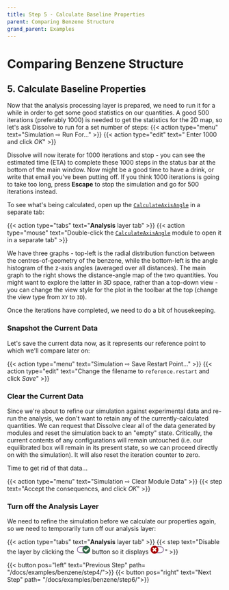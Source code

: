 ```yaml
---
title: Step 5 - Calculate Baseline Properties
parent: Comparing Benzene Structure
grand_parent: Examples
---
```

# Comparing Benzene Structure

## 5. Calculate Baseline Properties

Now that the analysis processing layer is prepared, we need to run it for a while in order to get some good statistics on our quantities. A good 500 iterations  (preferably 1000) is needed to get the statistics for the 2D map, so let's ask Dissolve to run for a set number of steps:
{{< action type="menu" text="Simulation &#8680; Run For..." >}}
{{< action type="edit" text=" Enter 1000 and click _OK_" >}}


Dissolve will now iterate for 1000 iterations and stop - you can see the estimated time (ETA) to complete these 1000 steps in the status bar at the bottom of the main window. Now might be a good time to have a drink, or write that email you've been putting off. If you think 1000 iterations is going to take too long, press **Escape** to stop the simulation and go for 500 iterations instead.

To see what's being calculated, open up the [`CalculateAxisAngle`](../../../userguide/modules/calculateaxisangle) in a separate tab:

{{< action type="tabs" text="**Analysis** layer tab" >}}
{{< action type="mouse" text="Double-click the [`CalculateAxisAngle`](../../../userguide/modules/calculateaxisangle) module to open it in a separate tab" >}}

We have three graphs - top-left is the radial distribution function between the centres-of-geometry of the benzene, while the bottom-left is the angle histogram of the z-axis angles (averaged over all distances). The main graph to the right shows the distance-angle map of the two quantities. You might want to explore the latter in 3D space, rather than a top-down view - you can change the view style for the plot in the toolbar at the top (change the view type from `XY` to `3D`).

Once the iterations have completed, we need to do a bit of housekeeping.

### Snapshot the Current Data

Let's save the current data now, as it represents our reference point to which we'll compare later on:

{{< action type="menu" text="Simulation &#8680; Save Restart Point..." >}}
{{< action type="edit" text="Change the filename to `reference.restart` and click _Save_" >}}


### Clear the Current Data

Since we're about to refine our simulation against experimental data and re-run the analysis, we don't want to retain any of the currently-calculated quantities. We can request that Dissolve clear all of the data generated by modules and reset the simulation back to an "empty" state. Critically, the current contents of any configurations will remain untouched (i.e. our equilibrated box will remain in its present state, so we can proceed directly on with the simulation). It will also reset the iteration counter to zero.

Time to get rid of that data...

{{< action type="menu" text="Simulation &#8680; Clear Module Data" >}}
{{< step text="Accept the consequences, and click _OK_" >}}

### Turn off the Analysis Layer

We need to refine the simulation before we calculate our properties again, so we need to temporarily turn off our analysis layer:

{{< action type="tabs" text="**Analysis** layer tab" >}}
{{< step text="Disable the layer by clicking the ![](../icons/slider-on.png) button so it displays ![](../icons/slider-off.png)" >}}


{{< button pos="left" text="Previous Step" path= "/docs/examples/benzene/step4/">}}
{{< button pos="right" text="Next Step" path= "/docs/examples/benzene/step6/">}}
